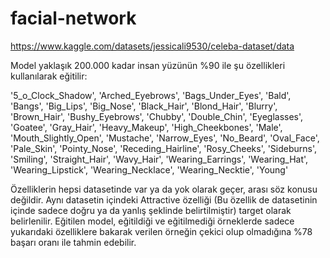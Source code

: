 # facial-network

https://www.kaggle.com/datasets/jessicali9530/celeba-dataset/data

Model yaklaşık 200.000 kadar insan yüzünün %90 ile şu özellikleri kullanılarak eğitilir:

'5_o_Clock_Shadow', 'Arched_Eyebrows', 'Bags_Under_Eyes', 'Bald',
'Bangs', 'Big_Lips', 'Big_Nose', 'Black_Hair', 'Blond_Hair', 'Blurry',
'Brown_Hair', 'Bushy_Eyebrows', 'Chubby', 'Double_Chin', 'Eyeglasses',
'Goatee', 'Gray_Hair', 'Heavy_Makeup', 'High_Cheekbones', 'Male',
'Mouth_Slightly_Open', 'Mustache', 'Narrow_Eyes', 'No_Beard',
'Oval_Face', 'Pale_Skin', 'Pointy_Nose', 'Receding_Hairline',
'Rosy_Cheeks', 'Sideburns', 'Smiling', 'Straight_Hair', 'Wavy_Hair',
'Wearing_Earrings', 'Wearing_Hat', 'Wearing_Lipstick',
'Wearing_Necklace', 'Wearing_Necktie', 'Young'

Özelliklerin hepsi datasetinde var ya da yok olarak geçer, arası söz konusu değildir.
Aynı datasetin içindeki Attractive özelliği (Bu özellik de datasetinin içinde sadece doğru ya da yanlış şeklinde belirtilmiştir) target olarak belirlenilir. 
Eğitilen model, eğitildiği ve eğitilmediği örneklerde sadece yukarıdaki özelliklere bakarak verilen örneğin çekici olup olmadığına %78 başarı oranı ile tahmin edebilir.
